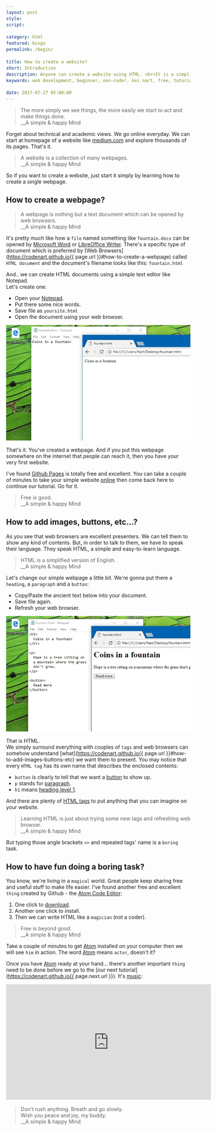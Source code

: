 ```yaml
---
layout: post
style:
script:

category: html
featured: bingo
permalink: /begin/

title: How to create a website?
short: Introduction
description: Anyone can create a website using HTML. <br>It is a simplified and easier-to-learn version of English. <br>Even though I'm not a native English speaker, I've created this website using HTML.
keywords: web development, beginner, non-coder, kei nart, free, tutorial, coding, programming, code nart, html, create, website, webpage, learn, html tags

date: 2017-07-27 05:00:00
---
```


> The more simply we see things, the more easily we start to act and make things done.  
> \_\_A simple & happy Mind

Forget about technical and academic views. We go online everyday. We can start
at homepage of a website like [medium.com](https://medium.com/) and
explore thousands of its pages. That's it.

> A website is a collection of many webpages.  
> \_\_A simple & happy Mind

So if you want to create a website, just start it simply by learning how to
create a single webpage.

## How to create a webpage?

> A webpage is nothing but a text document which can be opened by web browsers.  
> \_\_A simple & happy Mind

It's pretty much like how a `file` named something like `fountain.docx` can be
opened by [Microsoft Word](https://en.wikipedia.org/wiki/Microsoft_Word) or
[LibreOffice Writer](https://en.wikipedia.org/wiki/LibreOffice_Writer). There's
a specific type of document which is preferred by
[Web Browsers](https://codenart.github.io{{ page.url }}#how-to-create-a-webpage)
called `HTML document` and the document's filename looks like this: `fountain.html`

And.. we can create HTML documents using a simple text editor like Notepad.  
Let's create one:
- Open your [Notepad](https://en.wikipedia.org/wiki/Microsoft_Notepad).
- Put there some nice words.
- Save file as `yoursite.html`
- Open the document using your web browser.

![](/images/html-0/fountain.jpg)

That's it. You've created a webpage. And if you put this webpage somewhere on
the internet that people can reach it, then you have your very first website.

I've found [Github Pages](https://pages.github.com/) is totally free and excellent.
You can take a couple of minutes to take your simple website
[online](https://github.com/join?source=header-home) then come back here to continue
our tutorial. Go for it.

> Free is good.  
> \_\_A simple & happy Mind

## How to add images, buttons, etc...?

As you see that web browsers are excellent presenters. We can tell them to show any
kind of contents. But, in order to talk to them, we have to speak their language.
They speak HTML, a simple and easy-to-learn language.

> HTML is a simplified version of English.  
> \_\_A simple & happy Mind

Let's change our simple webpage a little bit. We're gonna put there a `heading`, a
`paragraph` and a `button`:

- Copy/Paste the ancient text below into your document.
- Save file again.
- Refresh your web browser.

<script src="https://gist.github.com/codenart/233e004d03d3e9ec33cf593881c8f23c.js"></script>

![](/images/html-0/hope.jpg)

That is HTML.  
We simply surround everything with couples of `tags` and web browsers can
somehow understand
[what](https://codenart.github.io{{ page.url }}#how-to-add-images-buttons-etc)
we want them to present. You may notice that every `HTML tag` has its own name
that describes the enclosed contents:

- `button` is clearly to tell that we want a
[button](https://developer.mozilla.org/en-US/docs/Web/HTML/Element/button)
to show up.
- `p` stands for [paragraph](https://developer.mozilla.org/en-US/docs/Web/HTML/Element/p).
- `h1` means
[heading level 1](https://developer.mozilla.org/en-US/docs/Web/HTML/Element/Heading_Elements).

And there are plenty of [HTML tags](https://developer.mozilla.org/en/docs/Web/HTML/Element)
to put anything that you can imagine on your website.

> Learning HTML is just about trying some new tags and refreshing web browser.  
> \_\_A simple & happy Mind

But typing those angle brackets `<>` and repeated tags' name is a `boring` task.

## How to have fun doing a boring task?

You know, we're living in a `magical` world. Great people keep sharing free and
useful stuff to make life easier. I've found another free and excellent `thing`
created by Github - the [Atom Code Editor](https://atom.io/):

1. One click to [download](https://atom.io/).
2. Another one click to install.
3. Then we can write HTML like a `magician` (not a coder).

> Free is beyond good.  
> \_\_A simple & happy Mind

Take a couple of minutes to get [Atom](https://atom.io/) installed on your
computer then we will see `him` in action. The word [Atom](https://atom.io/)
means `actor`, doesn't it?

Once you have [Atom](https://atom.io/) ready at your hand... there's another
important `thing` need to be done before we go to the
[our next tutorial](https://codenart.github.io{{ page.next.url }}). It's
[music](https://www.youtube.com/watch?v=eaw2Za2SUy4):

<div class="video">
   <iframe width="560" height="315"
           src="https://www.youtube.com/embed/eaw2Za2SUy4"
           frameborder="0" allowfullscreen>
   </iframe>
</div>

> Don't rush anything. Breath and go slowly.  
> Wish you peace and joy, my buddy.  
> \_\_A simple & happy Mind
